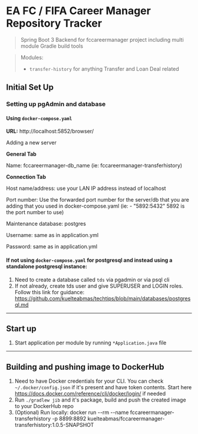 #  EA FC / FIFA Career Manager Repository Tracker

> Spring Boot 3 Backend for fccareermanager project including multi module Gradle build tools

>Modules: 
> - `transfer-history` for anything Transfer and Loan Deal related

## Initial Set Up

### Setting up pgAdmin and database

#### Using `docker-compose.yaml`
**URL:** http://localhost:5852/browser/

Adding a new server

**General Tab**

Name: fccareermanager-db_name (ie: fccareermanager-transferhistory)

**Connection Tab**

Host name/address: use your LAN IP address instead of localhost

Port number: Use the forwarded port number for the server/db that you are adding that you used in docker-compose.yaml (ie: - "5892:5432" 5892 is the port number to use)

Maintenance database: postgres

Username: same as in application.yml

Password: same as in application.yml

#### If not using `docker-compose.yaml` for postgresql and instead using a standalone postgresql instance:

1. Need to create a database called `tds` via pgadmin or via psql cli
2. If not already, create tds user and give SUPERUSER and LOGIN roles. Follow this link for guidance: https://github.com/kuelteabmas/techtips/blob/main/databases/postgresql.md

____

## Start up 

1. Start application per module by running `*Application.java` file

---

## Building and pushing image to DockerHub

1. Need to have Docker credentials for your CLI. You can check `~/.docker/config.json` if it's present and have token contents. Start here https://docs.docker.com/reference/cli/docker/login/ if needed
2. Run `./gradlew jib` and it's package, build and push the created image to your DockerHub repo 
3. (Optional) Run locally:  docker run --rm --name fccareermanager-transferhistory -p 8899:8892 kuelteabmas/fccareermanager-transferhistory:1.0.5-SNAPSHOT